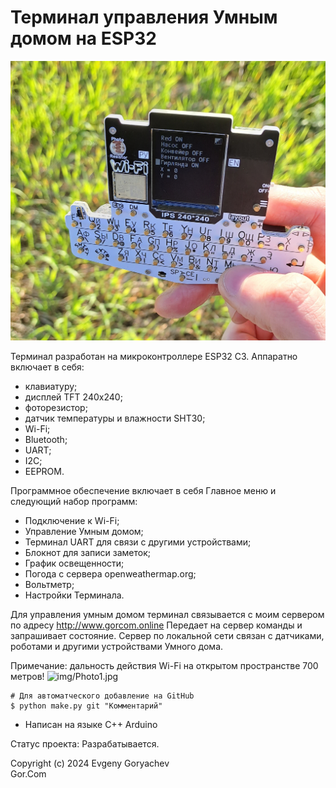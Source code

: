 # Терминал управления Умным домом на ESP32

![img/TFT_Terminal.jpg](TFT_Terminal.jpg)

Терминал разработан на микроконтроллере ESP32 C3.
Аппаратно включает в себя:
- клавиатуру;
- дисплей TFT 240x240;
- фоторезистор;
- датчик температуры и влажности SHT30;
- Wi-Fi;
- Bluetooth;
- UART;
- I2C;
- EEPROM.

Программное обеспечение включает в себя Главное меню и следующий набор программ:
- Подключение к Wi-Fi;
- Управление Умным домом;
- Терминал UART для связи с другими устройствами;
- Блокнот для записи заметок;
- График освещенности;
- Погода с сервера openweathermap.org;
- Вольтметр;
- Настройки Терминала.


Для управления умным домом терминал связывается с моим сервером по адресу http://www.gorcom.online 
Передает на сервер команды и запрашивает состояние. Сервер по локальной сети связан с датчиками, роботами и другими устройствами Умного дома.

Примечание: дальность действия Wi-Fi на открытом пространстве 700 метров!
![img/Photo1.jpg](Photo1.jpg)

```
# Для автоматческого добавление на GitHub
$ python make.py git "Комментарий"

```

- Написан на языке C++ Arduino

Статус проекта: Разрабатывается.


Copyright (c) 2024 Evgeny Goryachev  
Gor.Com 